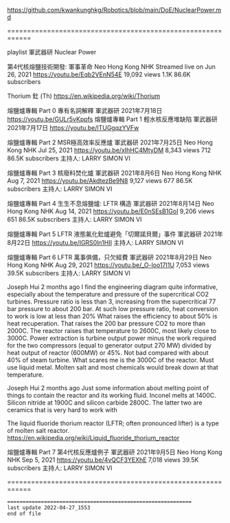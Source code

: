 https://github.com/kwankunghkg/Robotics/blob/main/DoE/NuclearPower.md

============================================================

playlist 軍武器研 Nuclear Power

第4代核熔鹽技術開發: 軍事革命		Neo Hong Kong NHK Streamed live on Jun 26, 2021
https://youtu.be/Eqb2VEnN54E
19,092 views
1.1K
86.6K subscribers

Thorium 釷 (Th)
https://en.wikipedia.org/wiki/Thorium


熔鹽爐專輯 Part 0 專有名詞解釋		軍武器研 2021年7月18日
https://youtu.be/GULr5vKppfs
熔鹽爐專輯 Part 1 輕水核反應堆缺陷		軍武器研 2021年7月17日
https://youtu.be/lTUGgqzYVFw

熔鹽爐專輯 Part 2 MSR極高效率反應爐		軍武器研 2021年7月25日 Neo Hong Kong NHK Jul 25, 2021
https://youtu.be/xIhHC4MtyDM
8,343 views
712
86.5K subscribers
主持人:  LARRY    SIMON    VI

熔鹽爐專輯 Part 3 核廢料焚化爐		軍武器研 2021年8月6日 Neo Hong Kong NHK Aug 7, 2021
https://youtu.be/AkdtezBe9N8
9,127 views
677
86.5K subscribers
主持人:  LARRY   SIMON   VI

熔鹽爐專輯 Part 4 生生不息熔鹽爐: LFTR 構造		軍武器研 2021年8月14日 Neo Hong Kong NHK Aug 14, 2021
https://youtu.be/E0nSEsB1GoI
9,206 views
651
86.5K subscribers
主持人:  LARRY    SIMON    VI


熔鹽爐專輯 Part 5 LFTR 液態氟化釷爐避免「切爾諾貝爾」事件 	軍武器研 2021年8月22日
https://youtu.be/IGRS0ln1HII
主持人:  LARRY     SIMON    VI

熔鹽爐專輯 Part 6 LFTR 萬事俱備，只欠經費		軍武器研 2021年8月29日 Neo Hong Kong NHK Aug 29, 2021
https://youtu.be/_O-loo17I1U
7,053 views
39.5K subscribers
主持人:  LARRY     SIMON    VI

Joseph Hui 2 months ago
I find the engineering diagram quite informative, especially about the temperature and pressure of the supercritical CO2 turbines. 
Pressure ratio is less than 3, increasing from the supercritical 77 bar pressure to  about 200 bar. At such low pressure ratio, heat conversion to work is low at less than 20%
What raises the efficiency to about 50% is heat recuperation. That raises the 200 bar pressure CO2 to more than 2000C. The reactor raises that temperature to 2600C, most likely close to 3000C. Power extraction is turbine output power minus the work required for the two compressors (equal to generator output 270 MW) divided by heat output of reactor (600MW) or 45%. 
Not bad compared with about 40% of steam turbine.
What scares me is the 3000C of the reactor. Must use liquid metal. Molten salt and most chemicals would break down at that temperature. 

Joseph Hui 2 months ago
Just some information about melting point of things to contain the reactor and its working fluid. 
Inconel melts at 1400C. Silicon nitride at 1900C and silicon carbide 2800C. The latter two are ceramics that is very hard to work with 


The liquid fluoride thorium reactor (LFTR; often pronounced lifter) is a type of molten salt reactor.
  https://en.wikipedia.org/wiki/Liquid_fluoride_thorium_reactor


熔鹽爐專輯 Part 7 第4代核反應爐例子		軍武器研 2021年9月5日 Neo Hong Kong NHK  Sep 5, 2021
https://youtu.be/4vQCF3YEXhE
7,018 views
39.5K subscribers
主持人:  LARRY    SIMON    VI








============================================================



```
============================================================
last update 2022-04-27_1553
end of file
